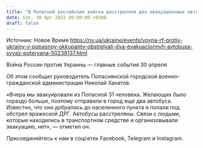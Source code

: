 ```yaml
---
title: "В Попасной российские войска расстреляли два эвакуационных автобуса, с водителями потеряна связь"
date: Sat, 30 Apr 2022 09:09:00 +0300
draft: false
---
```

Источник: Новое Время https://nv.ua/ukraine/events/voyna-rf-protiv-ukrainy-v-popasnoy-okkupanty-obstrelyali-dva-evakuacionnyh-avtobusa-svyaz-poteryana-50238137.html


Война России против Украины — главные события 30 апреля

 Об этом сообщил руководитель Попаснянской городской военно-гражданской администрации Николай Ханатов.

«Вчера мы эвакуировали из Попасной 31 человека. Желающих было гораздо больше, поэтому отправили в город еще два автобуса. Известно, что они добрались до населенного пункта и попали под обстрел вражеской ДРГ. Автобусы расстреляны. Связи с людьми, которые находились в транспортном средстве и организовывали эвакуацию, нет», — отметил он.

Присоединяйтесь к нам в соцсетях Facebook, Telegram и Instagram.
